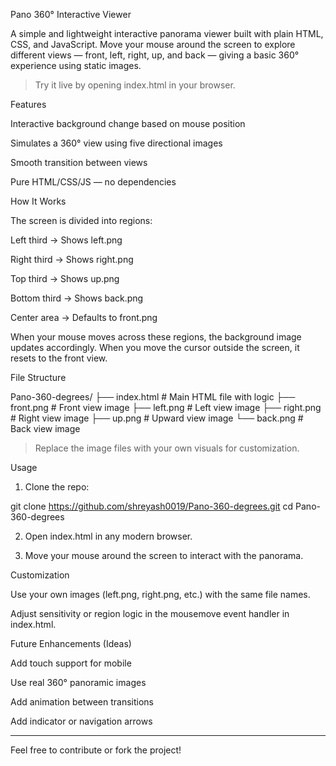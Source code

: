 Pano 360° Interactive Viewer

A simple and lightweight interactive panorama viewer built with plain HTML, CSS, and JavaScript. Move your mouse around the screen to explore different views — front, left, right, up, and back — giving a basic 360° experience using static images.

> Try it live by opening index.html in your browser.



Features

Interactive background change based on mouse position

Simulates a 360° view using five directional images

Smooth transition between views

Pure HTML/CSS/JS — no dependencies


How It Works

The screen is divided into regions:

Left third → Shows left.png

Right third → Shows right.png

Top third → Shows up.png

Bottom third → Shows back.png

Center area → Defaults to front.png


When your mouse moves across these regions, the background image updates accordingly. When you move the cursor outside the screen, it resets to the front view.

File Structure

Pano-360-degrees/
├── index.html        # Main HTML file with logic
├── front.png         # Front view image
├── left.png          # Left view image
├── right.png         # Right view image
├── up.png            # Upward view image
└── back.png          # Back view image

> Replace the image files with your own visuals for customization.



Usage

1. Clone the repo:



git clone https://github.com/shreyash0019/Pano-360-degrees.git
cd Pano-360-degrees

2. Open index.html in any modern browser.


3. Move your mouse around the screen to interact with the panorama.





Customization

Use your own images (left.png, right.png, etc.) with the same file names.

Adjust sensitivity or region logic in the mousemove event handler in index.html.


Future Enhancements (Ideas)

Add touch support for mobile

Use real 360° panoramic images

Add animation between transitions

Add indicator or navigation arrows



---

Feel free to contribute or fork the project!

